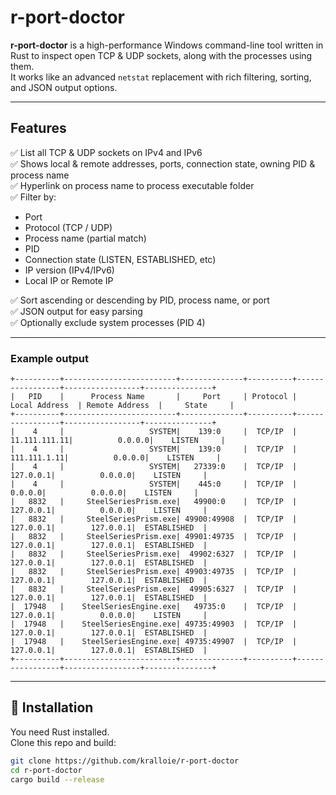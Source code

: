 # r-port-doctor

**r-port-doctor** is a high-performance Windows command-line tool written in Rust to inspect open TCP & UDP sockets, along with the processes using them.  
It works like an advanced `netstat` replacement with rich filtering, sorting, and JSON output options.

---

## Features

✅ List all TCP & UDP sockets on IPv4 and IPv6  
✅ Shows local & remote addresses, ports, connection state, owning PID & process name  
✅ Hyperlink on process name to process executable folder  
✅ Filter by:
- Port
- Protocol (TCP / UDP)
- Process name (partial match)
- PID
- Connection state (LISTEN, ESTABLISHED, etc)
- IP version (IPv4/IPv6)
- Local IP or Remote IP
  
✅ Sort ascending or descending by PID, process name, or port  
✅ JSON output for easy parsing  
✅ Optionally exclude system processes (PID 4)

---

###  Example output
```
+----------+-------------------------+--------------+----------+-----------------+-----------------+---------------+
|   PID    |      Process Name       |     Port     | Protocol |  Local Address  | Remote Address  |     State     |
+----------+-------------------------+--------------+----------+-----------------+-----------------+---------------+
|    4     |                   SYSTEM|    139:0     |  TCP/IP  |    11.111.111.11|          0.0.0.0|    LISTEN     |
|    4     |                   SYSTEM|    139:0     |  TCP/IP  |     111.111.1.11|          0.0.0.0|    LISTEN     |
|    4     |                   SYSTEM|   27339:0    |  TCP/IP  |        127.0.0.1|          0.0.0.0|    LISTEN     |
|    4     |                   SYSTEM|    445:0     |  TCP/IP  |          0.0.0.0|          0.0.0.0|    LISTEN     |
|   8832   |     SteelSeriesPrism.exe|   49900:0    |  TCP/IP  |        127.0.0.1|          0.0.0.0|    LISTEN     |
|   8832   |     SteelSeriesPrism.exe| 49900:49908  |  TCP/IP  |        127.0.0.1|        127.0.0.1|  ESTABLISHED  |
|   8832   |     SteelSeriesPrism.exe| 49901:49735  |  TCP/IP  |        127.0.0.1|        127.0.0.1|  ESTABLISHED  |
|   8832   |     SteelSeriesPrism.exe|  49902:6327  |  TCP/IP  |        127.0.0.1|        127.0.0.1|  ESTABLISHED  |
|   8832   |     SteelSeriesPrism.exe| 49903:49735  |  TCP/IP  |        127.0.0.1|        127.0.0.1|  ESTABLISHED  |
|   8832   |     SteelSeriesPrism.exe|  49905:6327  |  TCP/IP  |        127.0.0.1|        127.0.0.1|  ESTABLISHED  |
|  17948   |    SteelSeriesEngine.exe|   49735:0    |  TCP/IP  |        127.0.0.1|          0.0.0.0|    LISTEN     |
|  17948   |    SteelSeriesEngine.exe| 49735:49903  |  TCP/IP  |        127.0.0.1|        127.0.0.1|  ESTABLISHED  |
|  17948   |    SteelSeriesEngine.exe| 49735:49907  |  TCP/IP  |        127.0.0.1|        127.0.0.1|  ESTABLISHED  |
+----------+-------------------------+--------------+----------+-----------------+-----------------+---------------+
```
---

## 🔧 Installation

You need Rust installed.  
Clone this repo and build:

```bash
git clone https://github.com/kralloie/r-port-doctor
cd r-port-doctor
cargo build --release
